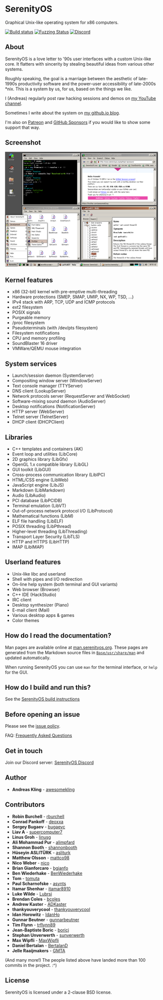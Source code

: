# SerenityOS

Graphical Unix-like operating system for x86 computers.

[![Build status](https://github.com/SerenityOS/serenity/workflows/Build,%20lint,%20and%20test/badge.svg)](https://github.com/SerenityOS/serenity/actions?query=workflow%3A"Build%2C%20lint%2C%20and%20test")
[![Fuzzing Status](https://oss-fuzz-build-logs.storage.googleapis.com/badges/serenity.svg)](https://bugs.chromium.org/p/oss-fuzz/issues/list?sort=-opened&can=1&q=proj:serenity)
[![Discord](https://img.shields.io/discord/830522505605283862.svg?logo=discord&logoColor=white&logoWidth=20&labelColor=7289DA&label=Discord&color=17cf48)](https://discord.gg/serenityos)

## About

SerenityOS is a love letter to '90s user interfaces with a custom Unix-like core. It flatters with sincerity by stealing beautiful ideas from various other systems.

Roughly speaking, the goal is a marriage between the aesthetic of late-1990s productivity software and the power-user accessibility of late-2000s \*nix. This is a system by us, for us, based on the things we like.

I (Andreas) regularly post raw hacking sessions and demos on [my YouTube channel](https://www.youtube.com/c/AndreasKling/).

Sometimes I write about the system on [my github.io blog](https://awesomekling.github.io/).

I'm also on [Patreon](https://www.patreon.com/serenityos) and [GitHub Sponsors](https://github.com/sponsors/awesomekling) if you would like to show some support that way.

## Screenshot

![Screenshot as of 0f85753.png](https://raw.githubusercontent.com/SerenityOS/serenity/master/Meta/screenshot-0f85753.png)

## Kernel features

* x86 (32-bit) kernel with pre-emptive multi-threading
* Hardware protections (SMEP, SMAP, UMIP, NX, WP, TSD, ...)
* IPv4 stack with ARP, TCP, UDP and ICMP protocols
* ext2 filesystem
* POSIX signals
* Purgeable memory
* /proc filesystem
* Pseudoterminals (with /dev/pts filesystem)
* Filesystem notifications
* CPU and memory profiling
* SoundBlaster 16 driver
* VMWare/QEMU mouse integration

## System services

* Launch/session daemon (SystemServer)
* Compositing window server (WindowServer)
* Text console manager (TTYServer)
* DNS client (LookupServer)
* Network protocols server (RequestServer and WebSocket)
* Software-mixing sound daemon (AudioServer)
* Desktop notifications (NotificationServer)
* HTTP server (WebServer)
* Telnet server (TelnetServer)
* DHCP client (DHCPClient)

## Libraries

* C++ templates and containers (AK)
* Event loop and utilities (LibCore)
* 2D graphics library (LibGfx)
* OpenGL 1.x compatible library (LibGL)
* GUI toolkit (LibGUI)
* Cross-process communication library (LibIPC)
* HTML/CSS engine (LibWeb)
* JavaScript engine (LibJS)
* Markdown (LibMarkdown)
* Audio (LibAudio)
* PCI database (LibPCIDB)
* Terminal emulation (LibVT)
* Out-of-process network protocol I/O (LibProtocol)
* Mathematical functions (LibM)
* ELF file handling (LibELF)
* POSIX threading (LibPthread)
* Higher-level threading (LibThreading)
* Transport Layer Security (LibTLS)
* HTTP and HTTPS (LibHTTP)
* IMAP (LibIMAP)

## Userland features

* Unix-like libc and userland
* Shell with pipes and I/O redirection
* On-line help system (both terminal and GUI variants)
* Web browser (Browser)
* C++ IDE (HackStudio)
* IRC client
* Desktop synthesizer (Piano)
* E-mail client (Mail)
* Various desktop apps & games
* Color themes

## How do I read the documentation?

Man pages are available online at [man.serenityos.org](https://man.serenityos.org). These pages are generated from the Markdown source files in [`Base/usr/share/man`](https://github.com/SerenityOS/serenity/tree/master/Base/usr/share/man) and updated automatically.

When running SerenityOS you can use `man` for the terminal interface, or `help` for the GUI.

## How do I build and run this?

See the [SerenityOS build instructions](https://github.com/SerenityOS/serenity/blob/master/Documentation/BuildInstructions.md)

## Before opening an issue

Please see the [issue policy](https://github.com/SerenityOS/serenity/blob/master/CONTRIBUTING.md#issue-policy).

FAQ: [Frequently Asked Questions](https://github.com/SerenityOS/serenity/blob/master/Documentation/FAQ.md)

## Get in touch

Join our Discord server: [SerenityOS Discord](https://discord.gg/serenityos)

## Author

* **Andreas Kling** - [awesomekling](https://twitter.com/awesomekling)

## Contributors

* **Robin Burchell** - [rburchell](https://github.com/rburchell)
* **Conrad Pankoff** - [deoxxa](https://github.com/deoxxa)
* **Sergey Bugaev** - [bugaevc](https://github.com/bugaevc)
* **Liav A** - [supercomputer7](https://github.com/supercomputer7)
* **Linus Groh** - [linusg](https://github.com/linusg)
* **Ali Mohammad Pur** - [alimpfard](https://github.com/alimpfard)
* **Shannon Booth** - [shannonbooth](https://github.com/shannonbooth)
* **Hüseyin ASLITÜRK** - [asliturk](https://github.com/asliturk)
* **Matthew Olsson** - [mattco98](https://github.com/mattco98)
* **Nico Weber** - [nico](https://github.com/nico)
* **Brian Gianforcaro** - [bgianfo](https://github.com/bgianfo)
* **Ben Wiederhake** - [BenWiederhake](https://github.com/BenWiederhake)
* **Tom** - [tomuta](https://github.com/tomuta)
* **Paul Scharnofske** - [asynts](https://github.com/asynts)
* **Itamar Shenhar** - [itamar8910](https://github.com/itamar8910)
* **Luke Wilde** - [Lubrsi](https://github.com/Lubrsi)
* **Brendan Coles** - [bcoles](https://github.com/bcoles)
* **Andrew Kaster** - [ADKaster](https://github.com/ADKaster)
* **thankyouverycool** - [thankyouverycool](https://github.com/thankyouverycool)
* **Idan Horowitz** - [IdanHo](https://github.com/IdanHo)
* **Gunnar Beutner** - [gunnarbeutner](https://github.com/gunnarbeutner)
* **Tim Flynn** - [trflynn89](https://github.com/trflynn89)
* **Jean-Baptiste Boric** - [boricj](https://github.com/boricj)
* **Stephan Unverwerth** - [sunverwerth](https://github.com/sunverwerth)
* **Max Wipfli** - [MaxWipfli](https://github.com/MaxWipfli)
* **Daniel Bertalan** - [BertalanD](https://github.com/BertalanD)
* **Jelle Raaijmakers** - [GMTA](https://github.com/GMTA)

(And many more!) The people listed above have landed more than 100 commits in the project. :^)

## License

SerenityOS is licensed under a 2-clause BSD license.

